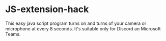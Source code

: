 # JS-extension-hack
This easy java script program turns on and turns of your camera or microphone at every 8 seconds. It's suitable only for Discord an Microsoft Teams.
